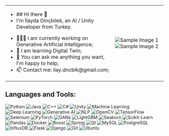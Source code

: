 <table>
  <tr>
    <td>
      <ul>
        <li>## Hi there 👋</li>
        <li>I'm İlayda Dinçbilek, an AI / Unity Developer from Turkey.</li>
      </ul>
      <ul>
        <li>👨🏽‍💻 I am currently working on Generative Artificial Intelligence;</li>
        <li>🌱 I am learning Digital Twin;</li>
        <li>💬 You can ask me anything you want, I'm happy to help;</li>
        <li>📫 Contact me: ilay.dncblk@gmail.com;</li>
      </ul>
    </td>
    <td>
      <img src="https://www.emerson.com/resource/image/5574706/landscape_ratio16x9/600/338/c275175db9ed5bbf80fcd81c1e999a00/C6EC752AD018BE075557500EF4136E4C/c045%20maximize%20the%20digital%20investment%20value.png" alt="Sample Image 1"/>
      <img src="https://media.licdn.com/dms/image/v2/C4E12AQETYiL8X_saBA/article-cover_image-shrink_720_1280/article-cover_image-shrink_720_1280/0/1629959752831?e=1729728000&v=beta&t=MckUH6qAKIwpKGq1reOfPLyPeccsOC0xwpYMDaAya3c" alt="Sample Image 2"/>
    </td>
  </tr>
</table>


## Languages and Tools:

![Python](https://img.shields.io/badge/Python-3776AB?style=for-the-badge&logo=python&logoColor=white)
![Java](https://img.shields.io/badge/Java-007396?style=for-the-badge&logo=java&logoColor=white)
![C++](https://img.shields.io/badge/C%2B%2B-00599C?style=for-the-badge&logo=c%2B%2B&logoColor=white)
![C#](https://img.shields.io/badge/C%23-239120?style=for-the-badge&logo=c-sharp&logoColor=white)
![Unity](https://img.shields.io/badge/Unity-100000?style=for-the-badge&logo=unity&logoColor=white)
![Machine Learning](https://img.shields.io/badge/Machine%20Learning-FF6F00?style=for-the-badge&logoColor=white)
![Deep Learning](https://img.shields.io/badge/Deep%20Learning-FF6F00?style=for-the-badge&logoColor=white)
![Generative AI](https://img.shields.io/badge/Generative%20AI-FF6F00?style=for-the-badge&logoColor=white)
![NLP](https://img.shields.io/badge/NLP-FF6F00?style=for-the-badge&logoColor=white)
![OpenCV](https://img.shields.io/badge/OpenCV-5C3EE8?style=for-the-badge&logo=opencv&logoColor=white)
![TensorFlow](https://img.shields.io/badge/TensorFlow-FF6F00?style=for-the-badge&logo=tensorflow&logoColor=white)
![Selenium](https://img.shields.io/badge/Selenium-43B02A?style=for-the-badge&logo=selenium&logoColor=white)
![PyTorch](https://img.shields.io/badge/PyTorch-EE4C2C?style=for-the-badge&logo=pytorch&logoColor=white)
![GANs](https://img.shields.io/badge/GANs-FF6F00?style=for-the-badge&logoColor=white)
![LightGBM](https://img.shields.io/badge/LightGBM-00D1B2?style=for-the-badge&logo=lightgbm&logoColor=white)
![Seaborn](https://img.shields.io/badge/Seaborn-3776AB?style=for-the-badge&logoColor=white)
![Scikit-Learn](https://img.shields.io/badge/Scikit--Learn-F7931E?style=for-the-badge&logo=scikit-learn&logoColor=white)
![Pandas](https://img.shields.io/badge/Pandas-150458?style=for-the-badge&logo=pandas&logoColor=white)
![Docker](https://img.shields.io/badge/Docker-2CA5E0?style=for-the-badge&logo=docker&logoColor=white)
![Boost](https://img.shields.io/badge/Boost-00599C?style=for-the-badge&logo=boost&logoColor=white)
![Spring](https://img.shields.io/badge/Spring-6DB33F?style=for-the-badge&logo=spring&logoColor=white)
![Qt](https://img.shields.io/badge/Qt-41CD52?style=for-the-badge&logo=qt&logoColor=white)
![MySQL](https://img.shields.io/badge/MySQL-4479A1?style=for-the-badge&logo=mysql&logoColor=white)
![PostgreSQL](https://img.shields.io/badge/PostgreSQL-336791?style=for-the-badge&logo=postgresql&logoColor=white)
![InfluxDB](https://img.shields.io/badge/InfluxDB-22ADF6?style=for-the-badge&logo=influxdb&logoColor=white)
![Flask](https://img.shields.io/badge/Flask-000000?style=for-the-badge&logo=flask&logoColor=white)
![Django](https://img.shields.io/badge/Django-092E20?style=for-the-badge&logo=django&logoColor=white)
![Git](https://img.shields.io/badge/Git-F05032?style=for-the-badge&logo=git&logoColor=white)
![Ubuntu](https://img.shields.io/badge/Ubuntu-E95420?style=for-the-badge&logo=ubuntu&logoColor=white)

